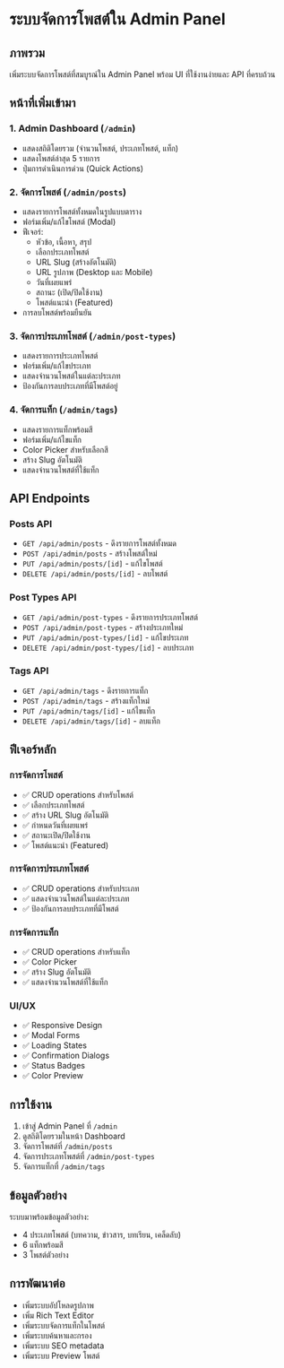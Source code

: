 # ระบบจัดการโพสต์ใน Admin Panel

## ภาพรวม
เพิ่มระบบจัดการโพสต์ที่สมบูรณ์ใน Admin Panel พร้อม UI ที่ใช้งานง่ายและ API ที่ครบถ้วน

## หน้าที่เพิ่มเข้ามา

### 1. Admin Dashboard (`/admin`)
- แสดงสถิติโดยรวม (จำนวนโพสต์, ประเภทโพสต์, แท็ก)
- แสดงโพสต์ล่าสุด 5 รายการ
- ปุ่มการดำเนินการด่วน (Quick Actions)

### 2. จัดการโพสต์ (`/admin/posts`)
- แสดงรายการโพสต์ทั้งหมดในรูปแบบตาราง
- ฟอร์มเพิ่ม/แก้ไขโพสต์ (Modal)
- ฟีเจอร์:
  - หัวข้อ, เนื้อหา, สรุป
  - เลือกประเภทโพสต์
  - URL Slug (สร้างอัตโนมัติ)
  - URL รูปภาพ (Desktop และ Mobile)
  - วันที่เผยแพร่
  - สถานะ (เปิด/ปิดใช้งาน)
  - โพสต์แนะนำ (Featured)
- การลบโพสต์พร้อมยืนยัน

### 3. จัดการประเภทโพสต์ (`/admin/post-types`)
- แสดงรายการประเภทโพสต์
- ฟอร์มเพิ่ม/แก้ไขประเภท
- แสดงจำนวนโพสต์ในแต่ละประเภท
- ป้องกันการลบประเภทที่มีโพสต์อยู่

### 4. จัดการแท็ก (`/admin/tags`)
- แสดงรายการแท็กพร้อมสี
- ฟอร์มเพิ่ม/แก้ไขแท็ก
- Color Picker สำหรับเลือกสี
- สร้าง Slug อัตโนมัติ
- แสดงจำนวนโพสต์ที่ใช้แท็ก

## API Endpoints

### Posts API
- `GET /api/admin/posts` - ดึงรายการโพสต์ทั้งหมด
- `POST /api/admin/posts` - สร้างโพสต์ใหม่
- `PUT /api/admin/posts/[id]` - แก้ไขโพสต์
- `DELETE /api/admin/posts/[id]` - ลบโพสต์

### Post Types API
- `GET /api/admin/post-types` - ดึงรายการประเภทโพสต์
- `POST /api/admin/post-types` - สร้างประเภทใหม่
- `PUT /api/admin/post-types/[id]` - แก้ไขประเภท
- `DELETE /api/admin/post-types/[id]` - ลบประเภท

### Tags API
- `GET /api/admin/tags` - ดึงรายการแท็ก
- `POST /api/admin/tags` - สร้างแท็กใหม่
- `PUT /api/admin/tags/[id]` - แก้ไขแท็ก
- `DELETE /api/admin/tags/[id]` - ลบแท็ก

## ฟีเจอร์หลัก

### การจัดการโพสต์
- ✅ CRUD operations สำหรับโพสต์
- ✅ เลือกประเภทโพสต์
- ✅ สร้าง URL Slug อัตโนมัติ
- ✅ กำหนดวันที่เผยแพร่
- ✅ สถานะเปิด/ปิดใช้งาน
- ✅ โพสต์แนะนำ (Featured)

### การจัดการประเภทโพสต์
- ✅ CRUD operations สำหรับประเภท
- ✅ แสดงจำนวนโพสต์ในแต่ละประเภท
- ✅ ป้องกันการลบประเภทที่มีโพสต์

### การจัดการแท็ก
- ✅ CRUD operations สำหรับแท็ก
- ✅ Color Picker
- ✅ สร้าง Slug อัตโนมัติ
- ✅ แสดงจำนวนโพสต์ที่ใช้แท็ก

### UI/UX
- ✅ Responsive Design
- ✅ Modal Forms
- ✅ Loading States
- ✅ Confirmation Dialogs
- ✅ Status Badges
- ✅ Color Preview

## การใช้งาน

1. เข้าสู่ Admin Panel ที่ `/admin`
2. ดูสถิติโดยรวมในหน้า Dashboard
3. จัดการโพสต์ที่ `/admin/posts`
4. จัดการประเภทโพสต์ที่ `/admin/post-types`
5. จัดการแท็กที่ `/admin/tags`

## ข้อมูลตัวอย่าง
ระบบมาพร้อมข้อมูลตัวอย่าง:
- 4 ประเภทโพสต์ (บทความ, ข่าวสาร, บทเรียน, เคล็ดลับ)
- 6 แท็กพร้อมสี
- 3 โพสต์ตัวอย่าง

## การพัฒนาต่อ
- เพิ่มระบบอัปโหลดรูปภาพ
- เพิ่ม Rich Text Editor
- เพิ่มระบบจัดการแท็กในโพสต์
- เพิ่มระบบค้นหาและกรอง
- เพิ่มระบบ SEO metadata
- เพิ่มระบบ Preview โพสต์